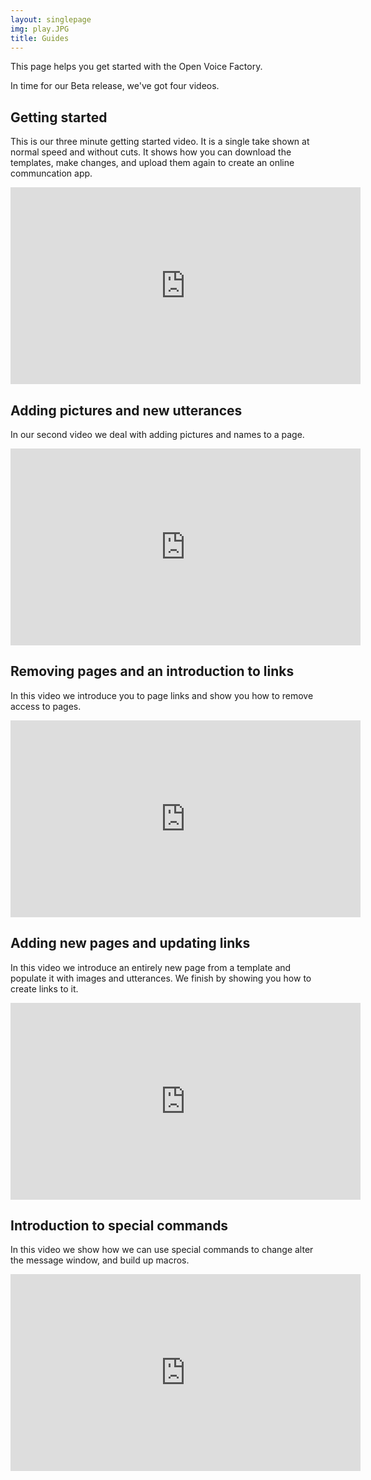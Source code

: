 ```yaml
---
layout: singlepage
img: play.JPG
title: Guides
---
```


This page helps you get started with the Open Voice Factory.  

In time for our Beta release, we've got four videos. 


## Getting started ##


This is our three minute getting started video. It is a single take shown at normal speed and without cuts. It shows how you can download the templates, make changes, and upload them again to create an online communcation app. 

<iframe width="560" height="315" src="https://www.youtube.com/embed/EMURT7RXOLg" frameborder="0" allowfullscreen></iframe>



## Adding pictures and new utterances

In our second video we deal with adding pictures and names to a page. 

<iframe width="560" height="315" src="https://www.youtube.com/embed/hebjNiZaQLY" frameborder="0" allowfullscreen></iframe>



## Removing pages and an introduction to links

In this video we introduce you to page links and show you how to remove access to pages. 


<iframe width="560" height="315" src="https://www.youtube.com/embed/HXkQk0PNakY" frameborder="0" allowfullscreen></iframe>

## Adding new pages and updating links 

In this video we introduce an entirely new page from a template and populate it with images and utterances. We finish by showing you how to create links to it.   

<iframe width="560" height="315" src="https://www.youtube.com/embed/OT6BeiLax9o" frameborder="0" allowfullscreen></iframe>

## Introduction to special commands

In this video we show how we can use special commands to change alter the message window, and build up macros. 

<iframe width="560" height="315" src="https://www.youtube.com/embed/Yb5t1pJP7n0" frameborder="0" allowfullscreen></iframe>

